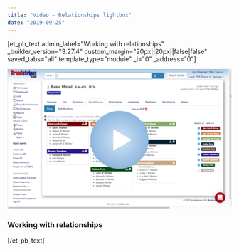 ```yaml
---
title: "Video - Relationships lightbox"
date: "2019-09-25"
---
```


\[et\_pb\_text admin\_label="Working with relationships" \_builder\_version="3.27.4" custom\_margin="20px||20px||false|false" saved\_tabs="all" template\_type="module" \_i="0" \_address="0"\]

[![Relationships_Video_Thumb](images/Relationships_Video_Thumbnail.png)](https://vimeo.com/359601582)

### Working with relationships

\[/et\_pb\_text\]

